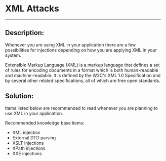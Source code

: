 # XML Attacks
-------

## Description:

Whenever you are using XML in your application there are a few possibilities for
injections depending on how you are applying XML in your system.

Extensible Markup Language (XML) is a markup language that defines a set of rules for
encoding documents in a format which is both human-readable and machine-readable. It is
defined by the W3C's XML 1.0 Specification and by several other related specifications,
all of which are free open standards.

## Solution:

Items listed below are recommended to read whenever you are planning to use XML in your
application.

Recommended knowledge base items:

- XML injection
- External DTD parsing
- XSLT injections
- XPath injections
- XXE injections
